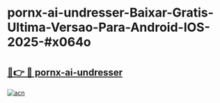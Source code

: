 # pornx-ai-undresser-Baixar-Gratis-Ultima-Versao-Para-Android-IOS-2025-#x064o

# <h2><a href="https://ainizakaria.my?title=pornx-ai-undresser&ref=25M">🔗👉 🔴 pornx-ai-undresser</a></h2>

[![acn](https://github.com/user-attachments/assets/0f9c940e-d8b0-45ae-aac7-cd30a18b3e1c)](https://ainizakaria.my?title=pornx-ai-undresser&ref=25M)

